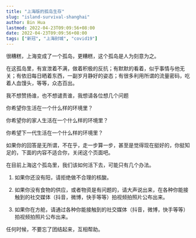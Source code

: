 ```yaml
---
title: "上海版的孤岛生存"
slug: "island-survival-shanghai"
author: Bin Hua
lastmod: 2022-04-23T09:09:56+08:00
date: 2022-04-23T09:09:56+08:00
tags: ["新冠", "上海封城", "covid19"]
---
```


很糟糕，上海变成了一个孤岛，更糟糕，这个孤岛是人为刻意为之。

在这孤岛里，有宣泄着不满，做着积极的反抗；有默默的看着，似乎事情与他无关；有依旧每日晒着东西，一副岁月静好的姿态；有很多利用所谓的流量密码，吃着人血馒头，等等，众态百出。

我不想赞扬谁，也不想谴责谁，我想请各位想几个问题

你希望你生活在一个什么样的环境里？

你希望你的家人生活在一个什么样的环境里？

你希望下一代生活在一个什么样的环境里？

如果你的回答是无所谓，不在乎，走一步算一步，甚至是觉得现在挺好的，你挺知足的，下面的内容不适合你，关闭这个页面吧。

在目前上海这个孤岛里，我们该如何活下去，可能只有几个办法。

1. 如果你还没有阳，请拒绝做不合理的核酸。

2. 如果你没有食物的供应，或者物资是有问题的，请大声说出来，在各种你能接触到的社交媒体（抖音，微博，快手等等）拍视频拍照片公布出来。

3. 如果你在方舱，请通过各种你能接触到的社交媒体（抖音，微博，快手等等）拍视频拍照片公布出来。

任何时候，不要忘了团结起来，互相帮助。